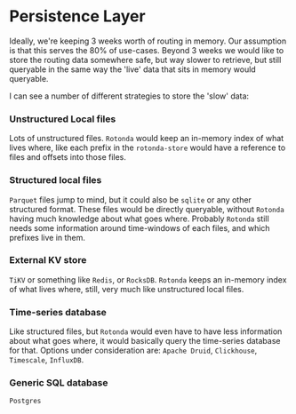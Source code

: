 # Persistence Layer

Ideally, we're keeping 3 weeks worth of routing in memory. Our assumption is that this serves the 80% of use-cases. Beyond 3 weeks we would like to store the routing data somewhere safe, but way slower to retrieve, but still queryable in the same way the 'live' data that sits in memory would queryable.

I can see a number of different strategies to store the 'slow' data:

### Unstructured Local files

Lots of unstructured files. `Rotonda` would keep an in-memory index of what lives where, like each prefix in the `rotonda-store` would have a reference to files and offsets into those files.

### Structured local files

`Parquet` files jump to mind, but it could also be `sqlite` or any other structured format.
These files would be directly queryable, without `Rotonda` having much knowledge about what goes where.
Probably `Rotonda` still needs some information around time-windows of each files, and which prefixes live
in them.

### External KV store

`TiKV` or something like `Redis`, or `RocksDB`. `Rotonda` keeps an in-memory index of what lives where, still, very much like unstructured local files.

### Time-series database

Like structured files, but `Rotonda` would even have to have less information about what goes where, it would basically query the time-series database for that.
Options under consideration are: `Apache Druid`, `Clickhouse`, `Timescale`, `InfluxDB`.

### Generic SQL database

`Postgres`
